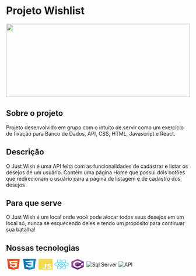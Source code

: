 <h1>Projeto Wishlist</h1>
<img class="CSS_LIGHTBOX_SCALED_IMAGE_IMG" src="https://1.bp.blogspot.com/-mkvBnrjJ6Ps/WktrHClFQhI/AAAAAAAAFGE/8O1I4d4zTzANB7tvaQtzwefIlZ8Bts7BQCEwYBhgL/s1600/0833673a204b5c1b543f12edac3bad81.gif" style="width: 100%; height: 200px;">
<h2> Sobre o projeto </h2>
<p>Projeto desenvolvido em grupo com o intuito de servir como um exercício de fixação para Banco de Dados, API, CSS, HTML, Javascript e React.</p>
<h2> Descrição </h2>
<p>O Just Wish é uma API feita com as funcionalidades de cadastrar e listar os desejos de um usuário. Contém uma página Home que possui dois botões que redirecionam o usuário para a página de listagem e de cadastro dos desejos</p>
<h2> Para que serve</h2>
<p>O Just Wish é um local onde você pode alocar todos seus desejos em um local só, nunca se esquecendo deles e tendo um propósito para continuar sua batalha!</p>
<h2> Nossas tecnologias</h2>
<div>
  <img align="center" alt="HTML" height="30" width="40" src="https://raw.githubusercontent.com/devicons/devicon/master/icons/html5/html5-original.svg">
  <img align="center" alt="CSS" height="30" width="40" src="https://raw.githubusercontent.com/devicons/devicon/master/icons/css3/css3-original.svg">
  <img align="center" alt="Js" height="30" width="40" src="https://raw.githubusercontent.com/devicons/devicon/master/icons/javascript/javascript-plain.svg">
  <img align="center" alt="React" height="30" width="40" src="https://raw.githubusercontent.com/devicons/devicon/master/icons/react/react-original.svg">
  <img align="center" alt="Csharp" height="30" width="40" src="https://raw.githubusercontent.com/devicons/devicon/master/icons/csharp/csharp-original.svg">
  <img align="center" alt="Sql Server" height="30" width="40" src="https://www.freeiconspng.com/uploads/sql-server-icon-8.png" width="350" alt="Sql Server Library Icon" />
  <img align="center" alt="API" height="30" width="30" src="https://cdn-icons.flaticon.com/png/512/1493/premium/1493176.png?token=exp=1635281530~hmac=1321e49a14289045f2e983fb9cb54770" alt="Api grátis ícone" title="Api grátis ícone" class="loaded" width="256" height="256">
  </div>
